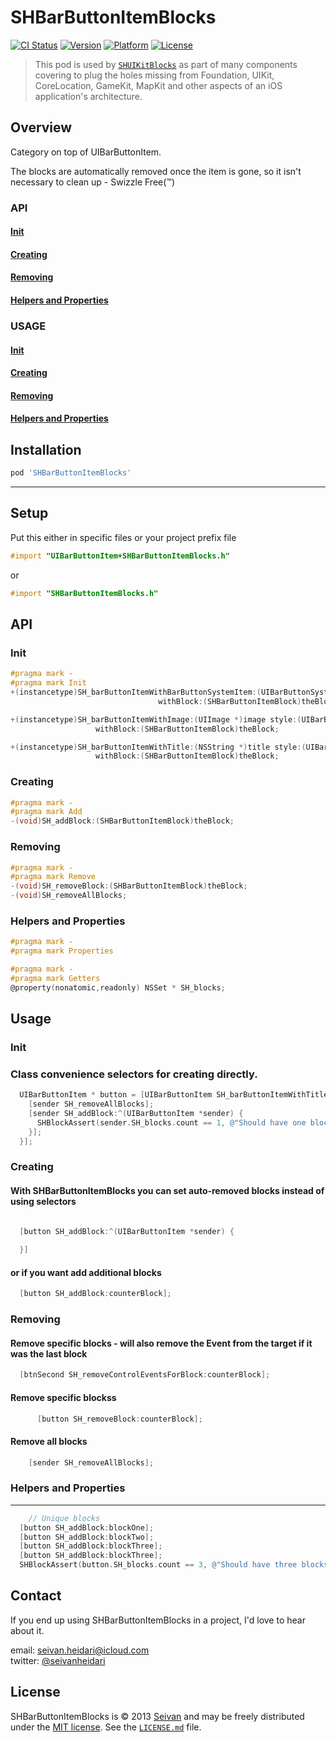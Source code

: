 SHBarButtonItemBlocks
==========
[![CI Status](https://img.shields.io/travis/seivan/SHBarButtonItemBlocks.svg?style=flat)](https://travis-ci.org/seivan/SHBarButtonItemBlocks)
[![Version](https://img.shields.io/cocoapods/v/SHBarButtonItemBlocks.svg?style=flat)](http://cocoadocs.org/docsets/SHBarButtonItemBlocks)
[![Platform](https://img.shields.io/cocoapods/p/SHBarButtonItemBlocks.svg?style=flat)](http://cocoadocs.org/docsets/SHBarButtonItemBlocks)
[![License](https://img.shields.io/cocoapods/l/SHBarButtonItemBlocks.svg?style=flat)](http://cocoadocs.org/docsets/SHBarButtonItemBlocks)

> This pod is used by [`SHUIKitBlocks`](https://github.com/seivan/SHUIKitBlocks) as part of many components covering to plug the holes missing from Foundation, UIKit, CoreLocation, GameKit, MapKit and other aspects of an iOS application's architecture.

Overview
--------
Category on top of UIBarButtonItem.

The blocks are automatically removed once the item is gone, so it isn't necessary to clean up - Swizzle Free(™)

### API

#### [Init](https://github.com/seivan/SHBarButtonItemBlocks#init-2)

#### [Creating](https://github.com/seivan/SHBarButtonItemBlocks#creating-2)

#### [Removing](https://github.com/seivan/SHBarButtonItemBlocks#removing-2)

#### [Helpers and Properties](https://github.com/seivan/SHBarButtonItemBlocks#helpers-and-properties-2)

### USAGE

#### [Init](https://github.com/seivan/SHBarButtonItemBlocks#init-3)

#### [Creating](https://github.com/seivan/SHBarButtonItemBlocks#creating-3)

#### [Removing](https://github.com/seivan/SHBarButtonItemBlocks#removing-3)

#### [Helpers and Properties](https://github.com/seivan/SHBarButtonItemBlocks#helpers-and-properties-3)

Installation
------------

```ruby
pod 'SHBarButtonItemBlocks'
```

***

Setup
-----

Put this either in specific files or your project prefix file

```objective-c
#import "UIBarButtonItem+SHBarButtonItemBlocks.h"
```
or
```objective-c
#import "SHBarButtonItemBlocks.h"
```

API
-----

### Init

```objective-c
#pragma mark -
#pragma mark Init
+(instancetype)SH_barButtonItemWithBarButtonSystemItem:(UIBarButtonSystemItem)systemItem
                                 withBlock:(SHBarButtonItemBlock)theBlock;

+(instancetype)SH_barButtonItemWithImage:(UIImage *)image style:(UIBarButtonItemStyle)style
                   withBlock:(SHBarButtonItemBlock)theBlock;

+(instancetype)SH_barButtonItemWithTitle:(NSString *)title style:(UIBarButtonItemStyle)style
                   withBlock:(SHBarButtonItemBlock)theBlock;

```

### Creating

```objective-c
#pragma mark -
#pragma mark Add
-(void)SH_addBlock:(SHBarButtonItemBlock)theBlock;

```

### Removing

```objective-c
#pragma mark -
#pragma mark Remove
-(void)SH_removeBlock:(SHBarButtonItemBlock)theBlock;
-(void)SH_removeAllBlocks;


```

### Helpers and Properties

```objective-c
#pragma mark -
#pragma mark Properties

#pragma mark -
#pragma mark Getters
@property(nonatomic,readonly) NSSet * SH_blocks;


```

Usage
-----

### Init

### Class convenience selectors for creating directly. 

```objective-c
  UIBarButtonItem * button = [UIBarButtonItem SH_barButtonItemWithTitle:@"Clear blocks" style:UIBarButtonItemStyleBordered withBlock:^(UIBarButtonItem *sender) {
    [sender SH_removeAllBlocks];
    [sender SH_addBlock:^(UIBarButtonItem *sender) {
      SHBlockAssert(sender.SH_blocks.count == 1, @"Should have one block");
    }];
  }];
```

### Creating

#### With SHBarButtonItemBlocks you can set auto-removed blocks instead of using selectors

```objective-c

  [button SH_addBlock:^(UIBarButtonItem *sender) {
    
  }]


``` 

#### or if you want add additional blocks

```objective-c
  [button SH_addBlock:counterBlock];
```

### Removing


#### Remove specific blocks - will also remove the Event from the target if it was the last block

```objective-c
  [btnSecond SH_removeControlEventsForBlock:counterBlock];
```

#### Remove specific blockss

```objective-c
      [button SH_removeBlock:counterBlock];
```

#### Remove all blocks

```objective-c
    [sender SH_removeAllBlocks];
```


### Helpers and Properties
------ 

```objective-c
    // Unique blocks
  [button SH_addBlock:blockOne];
  [button SH_addBlock:blockTwo];
  [button SH_addBlock:blockThree];
  [button SH_addBlock:blockThree];
  SHBlockAssert(button.SH_blocks.count == 3, @"Should have three blocks");

```



Contact
-------

If you end up using SHBarButtonItemBlocks in a project, I'd love to hear about it.

email: [seivan.heidari@icloud.com](mailto:seivan.heidari@icloud.com)  
twitter: [@seivanheidari](https://twitter.com/seivanheidari)

## License

SHBarButtonItemBlocks is © 2013 [Seivan](http://www.github.com/seivan) and may be freely
distributed under the [MIT license](http://opensource.org/licenses/MIT).
See the [`LICENSE.md`](https://github.com/seivan/SHBarButtonItemBlocks/blob/master/LICENSE.md) file.
